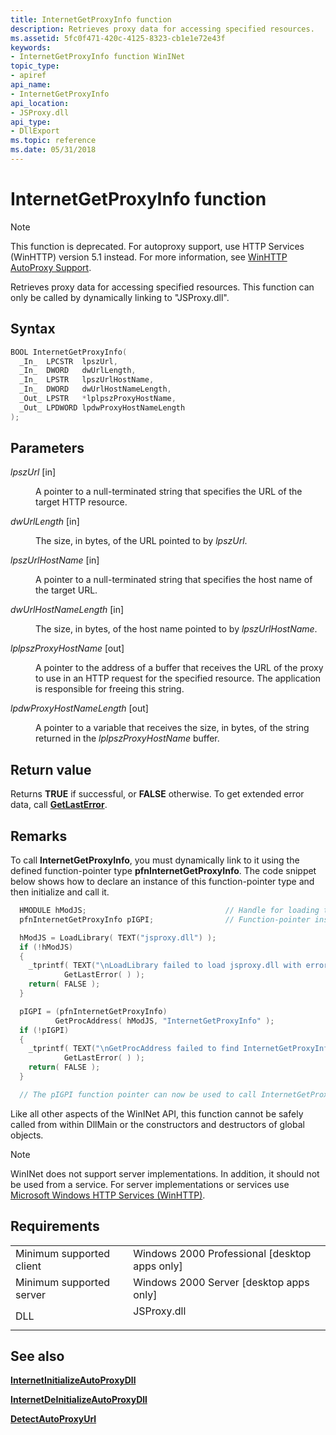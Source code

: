 ```yaml
---
title: InternetGetProxyInfo function
description: Retrieves proxy data for accessing specified resources.
ms.assetid: 5fc0f471-420c-4125-8323-cb1e1e72e43f
keywords:
- InternetGetProxyInfo function WinINet
topic_type:
- apiref
api_name:
- InternetGetProxyInfo
api_location:
- JSProxy.dll
api_type:
- DllExport
ms.topic: reference
ms.date: 05/31/2018
---
```


# InternetGetProxyInfo function

> [!Note]
> This function is deprecated. For autoproxy support, use HTTP Services (WinHTTP) version 5.1 instead. For more information, see [WinHTTP AutoProxy Support](https://docs.microsoft.com/windows/desktop/WinHttp/winhttp-autoproxy-support).

Retrieves proxy data for accessing specified resources. This function can only be called by dynamically linking to "JSProxy.dll".

## Syntax


```C++
BOOL InternetGetProxyInfo(
  _In_  LPCSTR  lpszUrl,
  _In_  DWORD   dwUrlLength,
  _In_  LPSTR   lpszUrlHostName,
  _In_  DWORD   dwUrlHostNameLength,
  _Out_ LPSTR   *lplpszProxyHostName,
  _Out_ LPDWORD lpdwProxyHostNameLength
);
```



## Parameters

<dl> <dt>

*lpszUrl* \[in\]
</dt> <dd>

A pointer to a null-terminated string that specifies the URL of the target HTTP resource.

</dd> <dt>

*dwUrlLength* \[in\]
</dt> <dd>

The size, in bytes, of the URL pointed to by *lpszUrl*.

</dd> <dt>

*lpszUrlHostName* \[in\]
</dt> <dd>

A pointer to a null-terminated string that specifies the host name of the target URL.

</dd> <dt>

*dwUrlHostNameLength* \[in\]
</dt> <dd>

The size, in bytes, of the host name pointed to by *lpszUrlHostName*.

</dd> <dt>

*lplpszProxyHostName* \[out\]
</dt> <dd>

A pointer to the address of a buffer that receives the URL of the proxy to use in an HTTP request for the specified resource. The application is responsible for freeing this string.

</dd> <dt>

*lpdwProxyHostNameLength* \[out\]
</dt> <dd>

A pointer to a variable that receives the size, in bytes, of the string returned in the *lplpszProxyHostName* buffer.

</dd> </dl>

## Return value

Returns **TRUE** if successful, or **FALSE** otherwise. To get extended error data, call [**GetLastError**](https://docs.microsoft.com/windows/desktop/api/errhandlingapi/nf-errhandlingapi-getlasterror).

## Remarks

To call **InternetGetProxyInfo**, you must dynamically link to it using the defined function-pointer type **pfnInternetGetProxyInfo**. The code snippet below shows how to declare an instance of this function-pointer type and then initialize and call it.


```C++
  HMODULE hModJS;                               // Handle for loading the DLL
  pfnInternetGetProxyInfo pIGPI;                // Function-pointer instance

  hModJS = LoadLibrary( TEXT("jsproxy.dll") );
  if (!hModJS)
  {
    _tprintf( TEXT("\nLoadLibrary failed to load jsproxy.dll with error: %d\n"),
            GetLastError( ) );
    return( FALSE );
  }

  pIGPI = (pfnInternetGetProxyInfo)
          GetProcAddress( hModJS, "InternetGetProxyInfo" );
  if (!pIGPI)         
  {
    _tprintf( TEXT("\nGetProcAddress failed to find InternetGetProxyInfo, error: %d\n"),
            GetLastError( ) );
    return( FALSE );
  }

  // The pIGPI function pointer can now be used to call InternetGetProxyInfo.

```



Like all other aspects of the WinINet API, this function cannot be safely called from within DllMain or the constructors and destructors of global objects.

> [!Note]  
> WinINet does not support server implementations. In addition, it should not be used from a service. For server implementations or services use [Microsoft Windows HTTP Services (WinHTTP)](https://docs.microsoft.com/windows/desktop/WinHttp/winhttp-start-page).

 

## Requirements



|                                     |                                                                                        |
|-------------------------------------|----------------------------------------------------------------------------------------|
| Minimum supported client<br/> | Windows 2000 Professional \[desktop apps only\]<br/>                             |
| Minimum supported server<br/> | Windows 2000 Server \[desktop apps only\]<br/>                                   |
| DLL<br/>                      | <dl> <dt>JSProxy.dll</dt> </dl> |



## See also

<dl> <dt>

[**InternetInitializeAutoProxyDll**](https://msdn.microsoft.com/library/Aa385093(v=VS.85).aspx)
</dt> <dt>

[**InternetDeInitializeAutoProxyDll**](https://msdn.microsoft.com/library/Aa384580(v=VS.85).aspx)
</dt> <dt>

[**DetectAutoProxyUrl**](https://msdn.microsoft.com/library/Aa383993(v=VS.85).aspx)
</dt> </dl>

 

 





